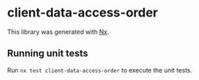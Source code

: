 # client-data-access-order

This library was generated with [Nx](https://nx.dev).

## Running unit tests

Run `nx test client-data-access-order` to execute the unit tests.
